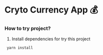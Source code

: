 # Cryto Currency App 💰

### How to try project?

1. Install dependencies for try this project

` yarn install`
